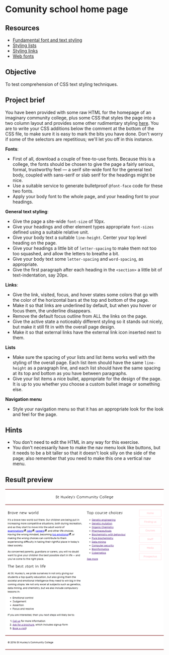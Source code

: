 # Comunity school home page

## Resources

* [Fundamental font and text styling](https://developer.mozilla.org/en-US/docs/Learn/CSS/Styling_text/Fundamentals)
* [Styling lists](https://developer.mozilla.org/en-US/docs/Learn/CSS/Styling_text/Styling_lists)
* [Styling links](https://developer.mozilla.org/en-US/docs/Learn/CSS/Styling_text/Styling_links)
* [Web fonts](https://developer.mozilla.org/en-US/docs/Learn/CSS/Styling_text/Web_fonts)

## Objective

To test comprehension of CSS text styling techniques.

## Project brief

You have been provided with some raw HTML for the homepage of an imaginary community college, plus some CSS that styles the page into a two column layout and provides some other rudimentary styling [here](Assessment_community_website). You are to write your CSS additions below the comment at the bottom of the CSS file, to make sure it is easy to mark the bits you have done. Don't worry if some of the selectors are repetitious; we'll let you off in this instance.

<strong>Fonts</strong>:

* First of all, download a couple of free-to-use fonts. Because this is a college, the fonts should be chosen to give the page a fairly serious, formal, trustworthy feel — a serif site-wide font for the general text body, coupled with sans-serif or slab serif for the headings might be nice.
* Use a suitable service to generate bulletproof `@font-face` code for these two fonts.
* Apply your body font to the whole page, and your heading font to your headings.

<strong>General text styling</strong>:

* Give the page a site-wide `font-size` of 10px.
* Give your headings and other element types appropriate `font-sizes` defined using a suitable relative unit.
* Give your body text a suitable `line-height`.
Center your top level heading on the page.
* Give your headings a little bit of `letter-spacing` to make them not too too squashed, and allow the letters to breathe a bit.
* Give your body text some `letter-spacing` and `word-spacing`, as appropriate.
* Give the first paragraph after each heading in the `<section>` a little bit of text-indentation, say 20px.

<strong>Links</strong>:


* Give the link, visited, focus, and hover states some colors that go with the color of the horizontal bars at the top and bottom of the page.
* Make it so that links are underlined by default, but when you hover or focus them, the underline disappears.
* Remove the default focus outline from ALL the links on the page.
* Give the active state a noticeably different styling so it stands out nicely, but make it still fit in with the overall page design.
* Make it so that external links have the external link icon inserted next to them.

<strong>Lists</strong>


* Make sure the spacing of your lists and list items works well with the styling of the overall page. Each list item should have the same `line-height` as a paragraph line, and each list should have the same spacing at its top and bottom as you have between paragraphs.
* Give your list items a nice bullet, appropriate for the design of the page. It is up to you whether you choose a custom bullet image or something else.

<strong>Navigation menu</strong>


* Style your navigation menu so that it has an appropriate look for the look and feel for the page.

## Hints

* You don't need to edit the HTML in any way for this exercise.
* You don't necessarily have to make the nav menu look like buttons, but it needs to be a bit taller so that it doesn't look silly on the side of the page; also remember that you need to make this one a vertical nav menu.

## Result preview

<p align="center">
	<img src="img/community_college.png" alt="">
</p>

